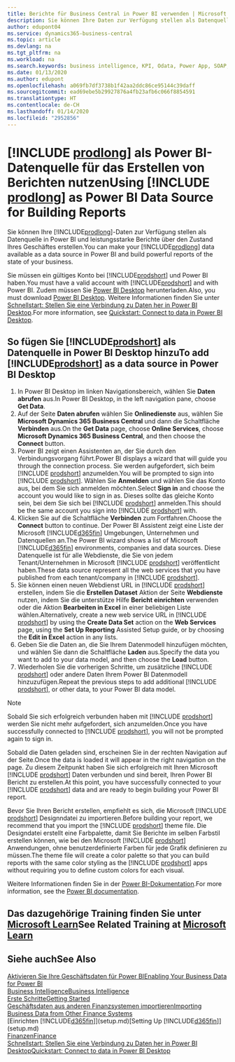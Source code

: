 ```yaml
---
title: Berichte für Business Central in Power BI verwenden | Microsoft Docs
description: Sie können Ihre Daten zur Verfügung stellen als Datenquelle in Power BI und leistungsstarke Berichte über den Zustand Ihres Geschäftes erstellen.
author: edupont04
ms.service: dynamics365-business-central
ms.topic: article
ms.devlang: na
ms.tgt_pltfrm: na
ms.workload: na
ms.search.keywords: business intelligence, KPI, Odata, Power App, SOAP, analysis
ms.date: 01/13/2020
ms.author: edupont
ms.openlocfilehash: a069fb7df3738b1f42aa2ddc86ce95144c39daff
ms.sourcegitcommit: ead69ebe5b29927876a4fb23afb6c066f8854591
ms.translationtype: HT
ms.contentlocale: de-CH
ms.lasthandoff: 01/14/2020
ms.locfileid: "2952856"
---
```

# <a name="using-include-prodlongincludesprodlongmd-as-power-bi-data-source-for-building-reports"></a><span data-ttu-id="82183-103">[!INCLUDE [prodlong](includes/prodlong.md)] als Power BI-Datenquelle für das Erstellen von Berichten nutzen</span><span class="sxs-lookup"><span data-stu-id="82183-103">Using [!INCLUDE [prodlong](includes/prodlong.md)] as Power BI Data Source for Building Reports</span></span>

<span data-ttu-id="82183-104">Sie können Ihre [!INCLUDE[prodlong](includes/prodlong.md)]-Daten zur Verfügung stellen als Datenquelle in Power BI und leistungsstarke Berichte über den Zustand Ihres Geschäftes erstellen.</span><span class="sxs-lookup"><span data-stu-id="82183-104">You can make your [!INCLUDE[prodlong](includes/prodlong.md)] data available as a data source in Power BI and build powerful reports of the state of your business.</span></span>  

<span data-ttu-id="82183-105">Sie müssen ein gültiges Konto bei [!INCLUDE[prodshort](includes/prodshort.md)] und Power BI haben.</span><span class="sxs-lookup"><span data-stu-id="82183-105">You must have a valid account with [!INCLUDE[prodshort](includes/prodshort.md)] and with Power BI.</span></span> <span data-ttu-id="82183-106">Zudem müssen Sie [Power BI Desktop](https://powerbi.microsoft.com/desktop/) herunterladen.</span><span class="sxs-lookup"><span data-stu-id="82183-106">Also, you must download [Power BI Desktop](https://powerbi.microsoft.com/desktop/).</span></span> <span data-ttu-id="82183-107">Weitere Informationen finden Sie unter [Schnellstart: Stellen Sie eine Verbindung zu Daten her in Power BI Desktop](/power-bi/desktop-quickstart-connect-to-data).</span><span class="sxs-lookup"><span data-stu-id="82183-107">For more information, see [Quickstart: Connect to data in Power BI Desktop](/power-bi/desktop-quickstart-connect-to-data).</span></span>  

## <a name="to-add-includeprodshortincludesprodshortmd-as-a-data-source-in-power-bi-desktop"></a><span data-ttu-id="82183-108">So fügen Sie [!INCLUDE[prodshort](includes/prodshort.md)] als Datenquelle in Power BI Desktop hinzu</span><span class="sxs-lookup"><span data-stu-id="82183-108">To add [!INCLUDE[prodshort](includes/prodshort.md)] as a data source in Power BI Desktop</span></span>

1. <span data-ttu-id="82183-109">In Power BI Desktop im linken Navigationsbereich, wählen Sie **Daten abrufen** aus.</span><span class="sxs-lookup"><span data-stu-id="82183-109">In Power BI Desktop, in the left navigation pane, choose **Get Data**.</span></span>
2. <span data-ttu-id="82183-110">Auf der Seite **Daten abrufen** wählen Sie **Onlinedienste** aus, wählen Sie **Microsoft Dynamics 365 Business Central** und dann die Schaltfläche **Verbinden** aus.</span><span class="sxs-lookup"><span data-stu-id="82183-110">On the **Get Data** page, choose **Online Services**, choose **Microsoft Dynamics 365 Business Central**, and then choose the **Connect** button.</span></span>
3. <span data-ttu-id="82183-111">Power BI zeigt einen Assistenten an, der Sie durch den Verbindungsvorgang führt.</span><span class="sxs-lookup"><span data-stu-id="82183-111">Power BI displays a wizard that will guide you through the connection process.</span></span> <span data-ttu-id="82183-112">Sie werden aufgefordert, sich beim [!INCLUDE [prodshort](includes/prodshort.md)] anzumelden.</span><span class="sxs-lookup"><span data-stu-id="82183-112">You will be prompted to sign into [!INCLUDE [prodshort](includes/prodshort.md)].</span></span> <span data-ttu-id="82183-113">Wählen Sie **Anmelden** und wählen Sie das Konto aus, bei dem Sie sich anmelden möchten.</span><span class="sxs-lookup"><span data-stu-id="82183-113">Select **Sign in** and choose the account you would like to sign in as.</span></span> <span data-ttu-id="82183-114">Dieses sollte das gleiche Konto sein, bei dem Sie sich bei [!INCLUDE [prodshort](includes/prodshort.md)] anmelden.</span><span class="sxs-lookup"><span data-stu-id="82183-114">This should be the same account you sign into [!INCLUDE [prodshort](includes/prodshort.md)] with.</span></span>
4. <span data-ttu-id="82183-115">Klicken Sie auf die Schaltfläche **Verbinden** zum Fortfahren.</span><span class="sxs-lookup"><span data-stu-id="82183-115">Choose the **Connect** button to continue.</span></span> <span data-ttu-id="82183-116">Der Power BI Assistent zeigt eine Liste der Microsoft [!INCLUDE[d365fin](includes/d365fin_md.md)] Umgebungen, Unternehmen und Datenquellen an.</span><span class="sxs-lookup"><span data-stu-id="82183-116">The Power BI wizard shows a list of Microsoft [!INCLUDE[d365fin](includes/d365fin_md.md)] environments, companies and data sources.</span></span> <span data-ttu-id="82183-117">Diese Datenquelle ist für alle Webdienste, die Sie von jedem Tenant/Unternehmen in Microsoft [!INCLUDE [prodshort](includes/prodshort.md)] veröffentlicht haben.</span><span class="sxs-lookup"><span data-stu-id="82183-117">These data source represent all the web services that you have published from each tenant/company in [!INCLUDE [prodshort](includes/prodshort.md)].</span></span>
5. <span data-ttu-id="82183-118">Sie können einen neuen Webdienst URL in [!INCLUDE [prodshort](includes/prodshort.md)] erstellen, indem Sie die **Erstellen Dataset** Aktion der Seite **Webdienste** nutzen, indem Sie die unterstütze Hilfe **Bericht einrichten** verwenden oder die Aktion **Bearbeiten in Excel** in einer beliebigen Liste wählen.</span><span class="sxs-lookup"><span data-stu-id="82183-118">Alternatively, create a new web service URL in [!INCLUDE [prodshort](includes/prodshort.md)] by using the **Create Data Set** action on the **Web Services** page, using the **Set Up Reporting** Assisted Setup guide, or by choosing the **Edit in Excel** action in any lists.</span></span>
6. <span data-ttu-id="82183-119">Geben Sie die Daten an, die Sie Ihrem Datenmodell hinzufügen möchten, und wählen Sie dann die Schaltfläche **Laden** aus.</span><span class="sxs-lookup"><span data-stu-id="82183-119">Specify the data you want to add to your data model, and then choose the **Load** button.</span></span>
7. <span data-ttu-id="82183-120">Wiederholen Sie die vorherigen Schritte, um zusätzliche [!INCLUDE [prodshort](includes/prodshort.md)] oder andere Daten Ihrem Power BI Datenmodell hinzuzufügen.</span><span class="sxs-lookup"><span data-stu-id="82183-120">Repeat the previous steps to add additional [!INCLUDE [prodshort](includes/prodshort.md)], or other data, to your Power BI data model.</span></span>

> [!NOTE]  
> <span data-ttu-id="82183-121">Sobald Sie sich erfolgreich verbunden haben mit [!INCLUDE [prodshort](includes/prodshort.md)] werden Sie nicht mehr aufgefordert, sich anzumelden.</span><span class="sxs-lookup"><span data-stu-id="82183-121">Once you have successfully connected to [!INCLUDE [prodshort](includes/prodshort.md)], you will not be prompted again to sign in.</span></span>

<span data-ttu-id="82183-122">Sobald die Daten geladen sind, erscheinen Sie in der rechten Navigation auf der Seite.</span><span class="sxs-lookup"><span data-stu-id="82183-122">Once the data is loaded it will appear in the right navigation on the page.</span></span> <span data-ttu-id="82183-123">Zu diesem Zeitpunkt haben Sie sich erfolgreich mit Ihren Microsoft [!INCLUDE [prodshort](includes/prodshort.md)] Daten verbunden und sind bereit, Ihren Power BI Bericht zu erstellen.</span><span class="sxs-lookup"><span data-stu-id="82183-123">At this point, you have successfully connected to your [!INCLUDE [prodshort](includes/prodshort.md)] data and are ready to begin building your Power BI report.</span></span>  

<span data-ttu-id="82183-124">Bevor Sie Ihren Bericht erstellen, empfiehlt es sich, die Microsoft [!INCLUDE [prodshort](includes/prodshort.md)] Designndatei zu importieren.</span><span class="sxs-lookup"><span data-stu-id="82183-124">Before building your report, we recommend that you import the [!INCLUDE [prodshort](includes/prodshort.md)] theme file.</span></span>  <span data-ttu-id="82183-125">Die Designdatei erstellt eine Farbpalette, damit Sie Berichte im selben Farbstil erstellen können, wie bei den Microsoft [!INCLUDE [prodshort](includes/prodshort.md)] Anwendungen, ohne benutzerdefinierte Farben für jede Grafik definieren zu müssen.</span><span class="sxs-lookup"><span data-stu-id="82183-125">The theme file will create a color palette so that you can build reports with the same color styling as the [!INCLUDE [prodshort](includes/prodshort.md)] apps without requiring you to define custom colors for each visual.</span></span>

<span data-ttu-id="82183-126">Weitere Informationen finden Sie in der [Power BI-Dokumentation](/power-bi/consumer/power-bi-consumer-landing/).</span><span class="sxs-lookup"><span data-stu-id="82183-126">For more information, see the [Power BI documentation](/power-bi/consumer/power-bi-consumer-landing/).</span></span>

## <a name="see-related-training-at-microsoft-learnlearnmodulesconfigure-powerbi-excel-dynamics-365-business-centralindex"></a><span data-ttu-id="82183-127">Das dazugehörige Training finden Sie unter [Microsoft Learn](/learn/modules/configure-powerbi-excel-dynamics-365-business-central/index)</span><span class="sxs-lookup"><span data-stu-id="82183-127">See Related Training at [Microsoft Learn](/learn/modules/configure-powerbi-excel-dynamics-365-business-central/index)</span></span>

## <a name="see-also"></a><span data-ttu-id="82183-128">Siehe auch</span><span class="sxs-lookup"><span data-stu-id="82183-128">See Also</span></span>

[<span data-ttu-id="82183-129">Aktivieren Sie Ihre Geschäftsdaten für Power BI</span><span class="sxs-lookup"><span data-stu-id="82183-129">Enabling Your Business Data for Power BI</span></span>](admin-powerbi.md)  
[<span data-ttu-id="82183-130">Business Intelligence</span><span class="sxs-lookup"><span data-stu-id="82183-130">Business Intelligence</span></span>](bi.md)  
[<span data-ttu-id="82183-131">Erste Schritte</span><span class="sxs-lookup"><span data-stu-id="82183-131">Getting Started</span></span>](product-get-started.md)  
[<span data-ttu-id="82183-132">Geschäftsdaten aus anderen Finanzsystemen importieren</span><span class="sxs-lookup"><span data-stu-id="82183-132">Importing Business Data from Other Finance Systems</span></span>](across-import-data-configuration-packages.md)  
<span data-ttu-id="82183-133">[Einrichten [!INCLUDE[d365fin](includes/d365fin_md.md)]](setup.md)</span><span class="sxs-lookup"><span data-stu-id="82183-133">[Setting Up [!INCLUDE[d365fin](includes/d365fin_md.md)]](setup.md)</span></span>  
[<span data-ttu-id="82183-134">Finanzen</span><span class="sxs-lookup"><span data-stu-id="82183-134">Finance</span></span>](finance.md)  
[<span data-ttu-id="82183-135">Schnellstart: Stellen Sie eine Verbindung zu Daten her in Power BI Desktop</span><span class="sxs-lookup"><span data-stu-id="82183-135">Quickstart: Connect to data in Power BI Desktop</span></span>](/power-bi/desktop-quickstart-connect-to-data)  
